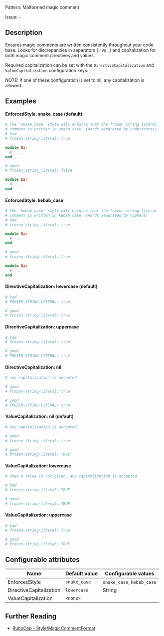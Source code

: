 Pattern: Malformed magic comment

Issue: -

## Description

Ensures magic comments are written consistently throughout your code base.
Looks for discrepancies in separators (`-` vs `_`) and capitalization for
both magic comment directives and values.

Required capitalization can be set with the `DirectiveCapitalization` and
`ValueCapitalization` configuration keys.

NOTE: If one of these configuration is set to nil, any capitalization is allowed.

## Examples

#### EnforcedStyle: snake_case (default)

```ruby
# The `snake_case` style will enforce that the frozen string literal
# comment is written in snake case. (Words separated by underscores)
# bad
# frozen-string-literal: true

module Bar
  # ...
end

# good
# frozen_string_literal: false

module Bar
  # ...
end
```

#### EnforcedStyle: kebab_case

```ruby
# The `kebab_case` style will enforce that the frozen string literal
# comment is written in kebab case. (Words separated by hyphens)
# bad
# frozen_string_literal: true

module Baz
  # ...
end

# good
# frozen-string-literal: true

module Baz
  # ...
end
```

#### DirectiveCapitalization: lowercase (default)

```ruby
# bad
# FROZEN-STRING-LITERAL: true

# good
# frozen-string-literal: true
```

#### DirectiveCapitalization: uppercase

```ruby
# bad
# frozen-string-literal: true

# good
# FROZEN-STRING-LITERAL: true
```

#### DirectiveCapitalization: nil

```ruby
# any capitalization is accepted

# good
# frozen-string-literal: true

# good
# FROZEN-STRING-LITERAL: true
```

#### ValueCapitalization: nil (default)

```ruby
# any capitalization is accepted

# good
# frozen-string-literal: true

# good
# frozen-string-literal: TRUE
```

#### ValueCapitalization: lowercase

```ruby
# when a value is not given, any capitalization is accepted

# bad
# frozen-string-literal: TRUE

# good
# frozen-string-literal: TRUE
```

#### ValueCapitalization: uppercase

```ruby
# bad
# frozen-string-literal: true

# good
# frozen-string-literal: TRUE
```

## Configurable attributes

Name | Default value | Configurable values
--- | --- | ---
EnforcedStyle | `snake_case` | `snake_case`, `kebab_case`
DirectiveCapitalization | `lowercase` | String
ValueCapitalization | `<none>` |

## Further Reading

* [RuboCop - Style/MagicCommentFormat](https://docs.rubocop.org/rubocop/cops_style.html#stylemagiccommentformat)
